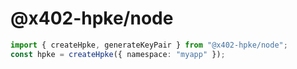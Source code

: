 # @x402-hpke/node

```ts
import { createHpke, generateKeyPair } from "@x402-hpke/node";
const hpke = createHpke({ namespace: "myapp" });
```